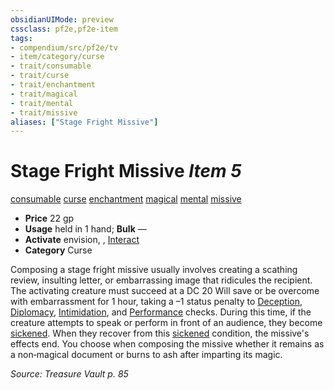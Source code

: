 ```yaml
---
obsidianUIMode: preview
cssclass: pf2e,pf2e-item
tags:
- compendium/src/pf2e/tv
- item/category/curse
- trait/consumable
- trait/curse
- trait/enchantment
- trait/magical
- trait/mental
- trait/missive
aliases: ["Stage Fright Missive"]
---
```

# Stage Fright Missive *Item 5*  
[consumable](rules/traits/consumable.md)  [curse](rules/traits/curse.md)  [enchantment](rules/traits/enchantment.md)  [magical](rules/traits/magical.md)  [mental](rules/traits/mental.md)  [missive](rules/traits/missive-tv.md)  

- **Price** 22 gp
- **Usage** held in 1 hand; **Bulk** —
- **Activate** envision, , [Interact](rules/actions/interact.md)
- **Category** Curse

Composing a stage fright missive usually involves creating a scathing review, insulting letter, or embarrassing image that ridicules the recipient. The activating creature must succeed at a DC 20 Will save or be overcome with embarrassment for 1 hour, taking a –1 status penalty to [Deception](compendium/skills.md#Deception), [Diplomacy](compendium/skills.md#Diplomacy), [Intimidation](compendium/skills.md#Intimidation), and [Performance](compendium/skills.md#Performance) checks. During this time, if the creature attempts to speak or perform in front of an audience, they become [sickened](rules/conditions.md#Sickened). When they recover from this [sickened](rules/conditions.md#Sickened) condition, the missive's effects end. You choose when composing the missive whether it remains as a non‑magical document or burns to ash after imparting its magic.

*Source: Treasure Vault p. 85*
